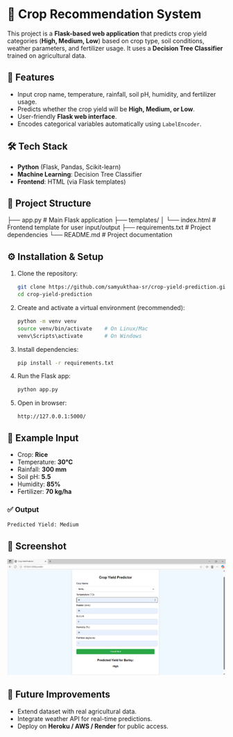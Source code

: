 # 🌱 Crop Recommendation System

This project is a **Flask-based web application** that predicts crop yield categories (**High, Medium, Low**) based on crop type, soil conditions, weather parameters, and fertilizer usage.
It uses a **Decision Tree Classifier** trained on agricultural data.


## 🚀 Features

* Input crop name, temperature, rainfall, soil pH, humidity, and fertilizer usage.
* Predicts whether the crop yield will be **High, Medium, or Low**.
* User-friendly **Flask web interface**.
* Encodes categorical variables automatically using `LabelEncoder`.


## 🛠️ Tech Stack

* **Python** (Flask, Pandas, Scikit-learn)
* **Machine Learning**: Decision Tree Classifier
* **Frontend**: HTML (via Flask templates)


## 📂 Project Structure

├── app.py                # Main Flask application
├── templates/
│   └── index.html        # Frontend template for user input/output
├── requirements.txt      # Project dependencies
└── README.md             # Project documentation


## ⚙️ Installation & Setup

1. Clone the repository:

   ```bash
   git clone https://github.com/samyukthaa-sr/crop-yield-prediction.git
   cd crop-yield-prediction
   ```
   
2. Create and activate a virtual environment (recommended):

   ```bash
   python -m venv venv
   source venv/bin/activate    # On Linux/Mac
   venv\Scripts\activate       # On Windows
   ```

3. Install dependencies:

   ```bash
   pip install -r requirements.txt
   ```

4. Run the Flask app:

   ```bash
   python app.py
   ```

5. Open in browser:

   ```
   http://127.0.0.1:5000/
   ```


## 🧪 Example Input

* Crop: **Rice**
* Temperature: **30°C**
* Rainfall: **300 mm**
* Soil pH: **5.5**
* Humidity: **85%**
* Fertilizer: **70 kg/ha**


### ✅ Output

```
Predicted Yield: Medium
```


## 📸 Screenshot

![Output Screenshot](image.png)

## 🙌 Future Improvements

* Extend dataset with real agricultural data.
* Integrate weather API for real-time predictions.
* Deploy on **Heroku / AWS / Render** for public access.

